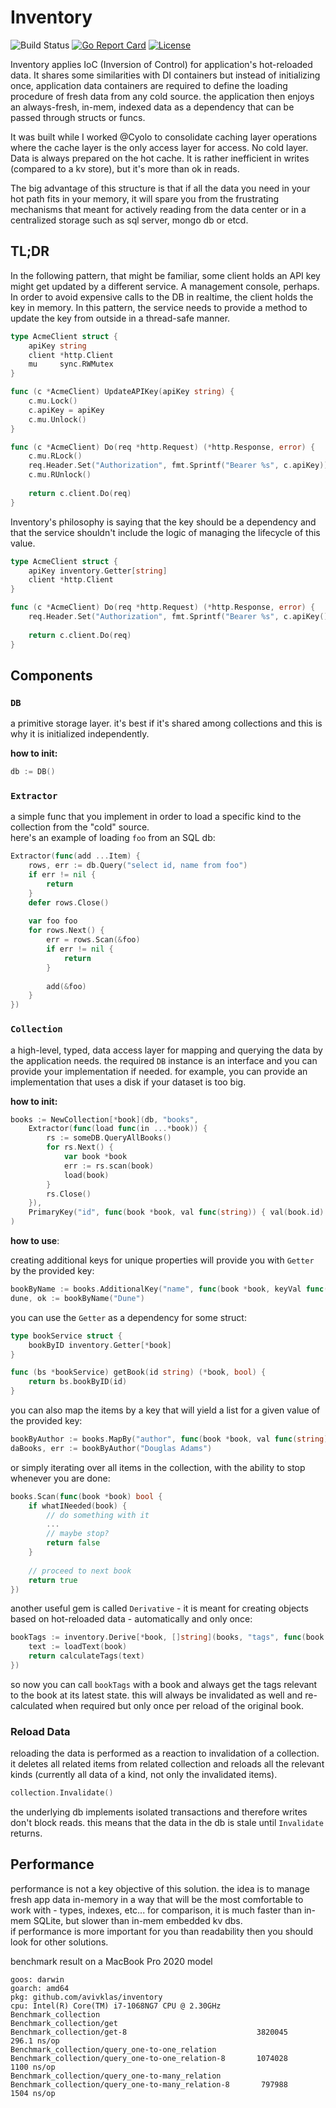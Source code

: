 # Inventory
![Build Status](https://img.shields.io/github/actions/workflow/status/avivklas/inventory/go.yml)
[![Go Report Card](https://goreportcard.com/badge/github.com/avivklas/inventory?style=flat-square)](https://goreportcard.com/report/github.com/avivklas/inventory)
[![License](https://img.shields.io/badge/License-MIT-blue.svg?style=flat-square)](https://github.com/avivklas/inventory/blob/master/LICENSE)

Inventory applies IoC (Inversion of Control) for application's hot-reloaded data. 
It shares some similarities with DI containers but instead of initializing once,
application data containers are required to define the loading procedure of
fresh data from any cold source. the application then enjoys an always-fresh,
in-mem, indexed data as a dependency that can be passed through structs or
funcs.

It was built while I worked @Cyolo to consolidate caching layer operations where
the cache layer is the only access layer for access. No cold layer. Data is
always prepared on the hot cache. It is rather inefficient in writes (compared to
a kv store), but it's more than ok in reads.

The big advantage of this structure is that if all the data you need in your hot
path fits in your memory, it will spare you from the frustrating mechanisms that
meant for actively reading from the data center or in a centralized storage such
as sql server, mongo db or etcd.

## TL;DR
In the following pattern, that might be familiar, some client holds an API key
might get updated by a different service. A management console, perhaps. In
order to avoid expensive calls to the DB in realtime, the client holds the key
in memory. In this pattern, the service needs to provide a method to update the
key from outside in a thread-safe manner.
```go
type AcmeClient struct {
	apiKey string
	client *http.Client
	mu     sync.RWMutex
}

func (c *AcmeClient) UpdateAPIKey(apiKey string) {
	c.mu.Lock()
	c.apiKey = apiKey
	c.mu.Unlock()
}

func (c *AcmeClient) Do(req *http.Request) (*http.Response, error) {
	c.mu.RLock()
	req.Header.Set("Authorization", fmt.Sprintf("Bearer %s", c.apiKey))
	c.mu.RUnlock()
	
	return c.client.Do(req)
}
```
Inventory's philosophy is saying that the key should be a dependency and that the
service shouldn't include the logic of managing the lifecycle of this value. 
```go
type AcmeClient struct {
	apiKey inventory.Getter[string]
	client *http.Client
}

func (c *AcmeClient) Do(req *http.Request) (*http.Response, error) {
	req.Header.Set("Authorization", fmt.Sprintf("Bearer %s", c.apiKey()))
	
	return c.client.Do(req)
}
```

## Components

### `DB`

a primitive storage layer. it's best if it's shared among collections and this is
why it is initialized independently.

**how to init:**
```go
db := DB()
```

### `Extractor`

a simple func that you implement in order to load a specific kind to the
collection from the "cold" source.  
here's an example of loading `foo` from an SQL db:
```go
Extractor(func(add ...Item) {
    rows, err := db.Query("select id, name from foo")
    if err != nil {
        return
    }
    defer rows.Close()
	
    var foo foo
    for rows.Next() {
        err = rows.Scan(&foo)
        if err != nil {
            return
        }
		
        add(&foo)
    }
})
```

### `Collection`

a high-level, typed, data access layer for mapping and querying the data by
the application needs. 
the required `DB` instance is an interface and you can provide your
implementation if needed. for example, you can provide an implementation that
uses a disk if your dataset is too big.

**how to init:**
```go
books := NewCollection[*book](db, "books", 
	Extractor(func(load func(in ...*book)) {
		rs := someDB.QueryAllBooks()
		for rs.Next() {
			var book *book
			err := rs.scan(book)
			load(book)
		}
		rs.Close()
	}), 
	PrimaryKey("id", func(book *book, val func(string)) { val(book.id) }),
)
```
**how to use**:

creating additional keys for unique properties will provide you with `Getter`
by the provided key:
```go
bookByName := books.AdditionalKey("name", func(book *book, keyVal func(string)) { val(book.name) }),
dune, ok := bookByName("Dune")
```

you can use the `Getter` as a dependency for some struct:
```go
type bookService struct {
	bookByID inventory.Getter[*book]
}

func (bs *bookService) getBook(id string) (*book, bool) {
	return bs.bookByID(id)
}
```

you can also map the items by a key that will yield a list for a given value
of the provided key:
```go
bookByAuthor := books.MapBy("author", func(book *book, val func(string)) { val(book.author) }),
daBooks, err := bookByAuthor("Douglas Adams")
```

or simply iterating over all items in the collection, with the ability to stop
whenever you are done:
```go
books.Scan(func(book *book) bool {
	if whatINeeded(book) {
		// do something with it
		...
		// maybe stop?
		return false
	} 
	
	// proceed to next book
	return true
})
```

another useful gem is called `Derivative` - it is meant for creating objects
based on hot-reloaded data - automatically and only once:

```go
bookTags := inventory.Derive[*book, []string](books, "tags", func(book *book) ([]string, error) {
	text := loadText(book)
	return calculateTags(text)
})
```

so now you can call `bookTags` with a book and always get the tags relevant to
the book at its latest state. this will always be invalidated as well and
re-calculated when required but only once per reload of the original book.


### Reload Data
reloading the data is performed as a reaction to invalidation of a collection. 
it deletes all related items from related collection and reloads all the
relevant kinds (currently all data of a kind, not only the invalidated items).
```go
collection.Invalidate()
```
the underlying db implements isolated transactions and therefore writes don't
block reads. this means that the data in the db is stale until `Invalidate`
returns.

## Performance
performance is not a key objective of this solution. the idea is to manage fresh
app data in-memory in a way that will be the most comfortable to work with - 
types, indexes, etc... for comparison, it is much faster than in-mem SQLite, but
slower than in-mem embedded kv dbs.  
if performance is more important for you than readability
then you should look for other solutions.

benchmark result on a MacBook Pro 2020 model

```shell
goos: darwin
goarch: amd64
pkg: github.com/avivklas/inventory
cpu: Intel(R) Core(TM) i7-1068NG7 CPU @ 2.30GHz
Benchmark_collection
Benchmark_collection/get
Benchmark_collection/get-8                             3820045      296.1 ns/op
Benchmark_collection/query_one-to-one_relation
Benchmark_collection/query_one-to-one_relation-8       1074028	    1100 ns/op
Benchmark_collection/query_one-to-many_relation
Benchmark_collection/query_one-to-many_relation-8       797988      1504 ns/op
```
